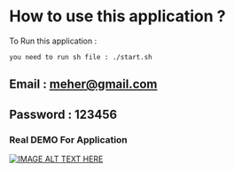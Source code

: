 # How to use this application ?

To Run this application :

```
you need to run sh file : ./start.sh
```

## Email : meher@gmail.com

## Password : 123456

### Real DEMO For Application

[![IMAGE ALT TEXT HERE](https://img.youtube.com/vi/1MmhwvZDrU0/0.jpg)](https://youtu.be/1MmhwvZDrU0)
